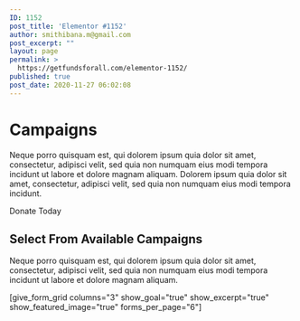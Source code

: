 ```yaml
---
ID: 1152
post_title: 'Elementor #1152'
author: smithibana.m@gmail.com
post_excerpt: ""
layout: page
permalink: >
  https://getfundsforall.com/elementor-1152/
published: true
post_date: 2020-11-27 06:02:08
---
```

<h1>Campaigns</h1>		
		<p>Neque porro quisquam est, qui dolorem ipsum quia dolor sit amet, consectetur, adipisci velit, sed quia non numquam eius modi tempora incidunt ut labore et dolore magnam aliquam. Dolorem ipsum quia dolor sit amet, consectetur, adipisci velit, sed quia non numquam eius modi tempora incidunt.</p><p>Donate Today</p>		
			<h2>Select From Available Campaigns</h2>		
		<p>Neque porro quisquam est, qui dolorem ipsum quia dolor sit amet, consectetur, adipisci velit, sed quia non numquam eius modi tempora incidunt ut labore et dolore magnam aliquam.</p>[give_form_grid columns="3" show_goal="true" show_excerpt="true" show_featured_image="true" forms_per_page="6"]
